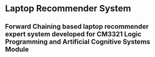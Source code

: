 # Laptop Recommender System

## Forward Chaining based laptop recommender expert system developed for CM3321 Logic Programming and Artificial Cognitive Systems Module
